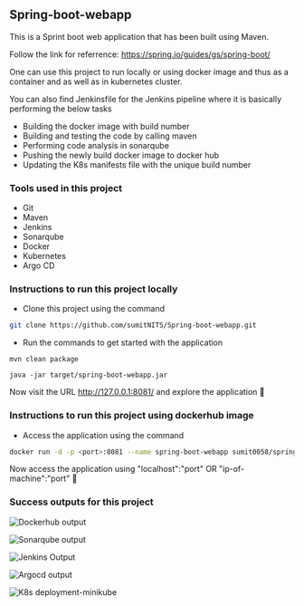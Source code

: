 ## Spring-boot-webapp

This is a Sprint boot web application that has been built using Maven.

Follow the link for referrence: https://spring.io/guides/gs/spring-boot/

One can use this project to run locally or using docker image and thus as a container and as well as in kubernetes cluster.

You can also find Jenkinsfile for the Jenkins pipeline where it is basically performing the below tasks

- Building the docker image with build number 
- Building and testing the code by calling maven
- Performing code analysis in sonarqube
- Pushing the newly build docker image to docker hub
- Updating the K8s manifests file with the unique build number

### Tools used in this project

- Git
- Maven
- Jenkins
- Sonarqube
- Docker
- Kubernetes
- Argo CD

### Instructions to run this project locally

- Clone this project using the command
```bash
git clone https://github.com/sumitNITS/Spring-boot-webapp.git
```
- Run the commands to get started with the application
```
mvn clean package
```
```
java -jar target/spring-boot-webapp.jar
```

Now visit the URL http://127.0.0.1:8081/ and explore the application 🚀

### Instructions to run this project using dockerhub image

- Access the application using the command 
```bash
docker run -d -p <port>:8081 --name spring-boot-webapp sumit0058/springbootwebapp
```

Now access the application using "localhost":"port" OR "ip-of-machine":"port" 🚀

### Success outputs for this project

![Dockerhub output](https://github.com/sumitNITS/Spring-boot-webapp/assets/37767537/c55cb9a9-59cb-47ff-b9a4-4bb815e750e3)

![Sonarqube output](https://github.com/sumitNITS/Spring-boot-webapp/assets/37767537/39b59200-252d-4323-8cac-604428fbe2e0)

![Jenkins Output](https://github.com/sumitNITS/Spring-boot-webapp/assets/37767537/0801e3b4-48c2-4c81-9683-17d96108a174)

![Argocd output](https://github.com/sumitNITS/Spring-boot-webapp/assets/37767537/6cc81a1e-3e19-425f-85a2-01d5f0a881df)

![K8s deployment-minikube](https://github.com/sumitNITS/Spring-boot-webapp/assets/37767537/a0af6e54-f3e7-42b8-b836-b7a4af3ae0d8)
